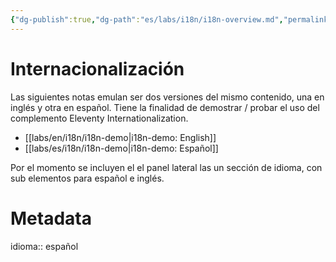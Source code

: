 ```yaml
---
{"dg-publish":true,"dg-path":"es/labs/i18n/i18n-overview.md","permalink":"/es/labs/i18n/i18n-overview/","title":"Internacionalización","noteIcon":"1","created":"2024-04-06T14:16:40.966-06:00","updated":"2024-04-07T19:29:26.042-06:00"}
---
```



# Internacionalización

Las siguientes notas emulan ser dos versiones del mismo contenido, una en inglés y otra en español. Tiene la finalidad de demostrar / probar el uso del complemento Eleventy Internationalization.
- [[labs/en/i18n/i18n-demo\|i18n-demo: English]]
- [[labs/es/i18n/i18n-demo\|i18n-demo: Español]]

Por el momento se incluyen el el panel lateral las un sección de idioma, con sub elementos para español e inglés.
# Metadata
idioma:: español
